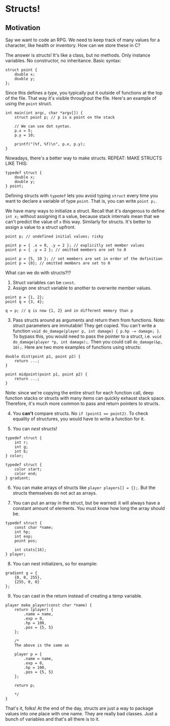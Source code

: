 # Structs!

## Motivation

Say we want to code an RPG. We need to keep track of many values for a character, like health or inventory. How can we store these in C?

The answer is *structs*! It's like a class, but no methods. Only instance variables. No constructor, no inheritance. Basic syntax:

```
struct point {
    double x;
    double y;
};
```

Since this defines a *type*, you typically put it outside of functions at the top of the file. That way it's visible throughout the file. Here's an example of using the `point` struct.

```
int main(int argc, char *argv[]) {
    struct point p; // p is a point on the stack

    // We can use dot syntax.
    p.x = 5;
    p.y = 10;

    printf("(%f, %f)\n", p.x, p.y);
}
```

Nowadays, there's a better way to make structs. REPEAT: MAKE STRUCTS LIKE THIS:

```
typedef struct {
    double x;
    double y;
} point;
```

Defining structs with `typedef` lets you avoid typing `struct` every time you want to declare a variable of type `point`. That is, you can write `point p;`.

We have many ways to initialize a struct. Recall that it's dangerous to define `int x;` without assigning it a value, because stack internals mean that we can't predict the value of `x` this way. Similarly for structs. It's better to assign a value to a struct upfront.

```
point p; // undefined initial values; risky

point p = { .x = 0, .y = 2 }; // explicitly set member values
point p = { .y = 2 }; // omitted members are set to 0

point p = {5, 10 }; // set members are set in order of the definition
point p = {0}; // omitted members are set to 0
```

What can we do with structs?!?

1. Struct variables can be `const`.
2. Assign one struct variable to another to overwrite member values.

```
point p = {1, 2};
point q = {3, 4};

q = p; // q is now {1, 2} and in different memory than p
```

3. Pass structs around as arguments and return them from functions. Note: struct parameters are immutable! They get copied. You can't write a function `void do_damage(player p, int damage) { p.hp -= damage; }`. To bypass this, you would need to pass the pointer to a struct, i.e. `void do_damage(player *p, int damage);`. Then you could call `do_damage(&p, 10);`. Here are two more examples of functions using structs:

```
double dist(point p1, point p2) {
    return ...;
}

point midpoint(point p1, point p2) {
    return ...;
}
```

Note: since we're copying the entire struct for each function call, deep function stacks or structs with many items can quickly exhaust stack space. Therefore, it's much more common to pass and return pointers to structs.

4. You **can't** compare structs. No ``if (point1 == point2)``. To check equality of structures, you would have to write a function for it.

5. You can *nest* structs!

```
typedef struct {
    int r;
    int g;
    int b;
} color;

typedef struct {
    color start;
    color end;
} gradient;
```

6. You can make arrays of structs like `player players[] = {};`. But the structs themselves do not act as arrays.

7. You can put an array in the struct, but be warned: it will always have a constant amount of elements. You must know how long the array should be.

```
typedef struct {
    const char *name;
    int hp;
    int exp;
    point pos;

    int stats[16];
} player;
```

8. You can nest initializers, so for example:

```
gradient g = {
    {0, 0, 255},
    {255, 0, 0}
};
```

9. You can cast in the return instead of creating a temp variable.

```
player make_player(const char *name) {
    return (player) {
        .name = name,
        .exp = 0,
        .hp = 100,
        .pos = {5, 5}
    };

    /*
    The above is the same as

    player p = {
        .name = name,
        .exp = 0,
        .hp = 100,
        .pos = {5, 5}
    };
    
    return p;

    */
}
```

That's it, folks! At the end of the day, structs are just a way to package values into one place with one name. They are really bad classes. Just a bunch of variables and that's all there is to it.
